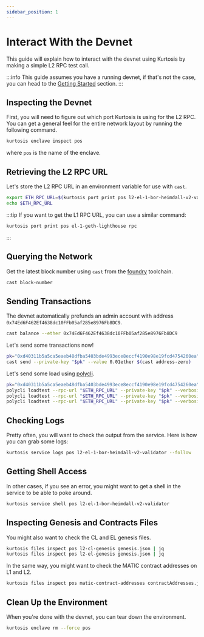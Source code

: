 ```yaml
---
sidebar_position: 1
---
```


# Interact With the Devnet

This guide will explain how to interact with the devnet using Kurtosis by making a simple L2 RPC test call.

:::info
This guide assumes you have a running devnet, if that's not the case, you can head to the [Getting Started](../introduction/getting-started.md) section.
:::

## Inspecting the Devnet

First, you will need to figure out which port Kurtosis is using for the L2 RPC. You can get a general feel for the entire network layout by running the following command.

```bash
kurtosis enclave inspect pos
```

where `pos` is the name of the enclave.

## Retrieving the L2 RPC URL

Let's store the L2 RPC URL in an environment variable for use with `cast`.

```bash
export ETH_RPC_URL=$(kurtosis port print pos l2-el-1-bor-heimdall-v2-validator rpc)
echo $ETH_RPC_URL
```

:::tip
If you want to get the L1 RPC URL, you can use a similar command:

```bash
kurtosis port print pos el-1-geth-lighthouse rpc
```

:::

## Querying the Network

Get the latest block number using `cast` from the [foundry](https://github.com/foundry-rs/foundry) toolchain.

```bash
cast block-number
```

## Sending Transactions

The devnet automatically prefunds an admin account with address `0x74Ed6F462Ef4638dc10FFb05af285e8976Fb8DC9`.

```bash
cast balance --ether 0x74Ed6F462Ef4638dc10FFb05af285e8976Fb8DC9
```

Let's send some transactions now!

```bash
pk="0xd40311b5a5ca5eaeb48dfba5403bde4993ece8eccf4190e98e19fcd4754260ea"
cast send --private-key "$pk" --value 0.01ether $(cast address-zero)
```

Let's send some load using [polycli](https://github.com/0xPolygon/polygon-cli).

```bash
pk="0xd40311b5a5ca5eaeb48dfba5403bde4993ece8eccf4190e98e19fcd4754260ea"
polycli loadtest --rpc-url "$ETH_RPC_URL" --private-key "$pk" --verbosity 700 --requests 5000 --rate-limit 10 --mode t
polycli loadtest --rpc-url "$ETH_RPC_URL" --private-key "$pk" --verbosity 700 --requests 500  --rate-limit 10 --mode 2
polycli loadtest --rpc-url "$ETH_RPC_URL" --private-key "$pk" --verbosity 700 --requests 500  --rate-limit 10 --mode v3
```

## Checking Logs

Pretty often, you will want to check the output from the service. Here is how you can grab some logs:

```bash
kurtosis service logs pos l2-el-1-bor-heimdall-v2-validator --follow
```

## Getting Shell Access

In other cases, if you see an error, you might want to get a shell in the service to be able to poke around.

```bash
kurtosis service shell pos l2-el-1-bor-heimdall-v2-validator
```

## Inspecting Genesis and Contracts Files

You might also want to check the CL and EL genesis files.

```bash
kurtosis files inspect pos l2-cl-genesis genesis.json | jq
kurtosis files inspect pos l2-el-genesis genesis.json | jq
```

In the same way, you might want to check the MATIC contract addresses on L1 and L2.

```bash
kurtosis files inspect pos matic-contract-addresses contractAddresses.json | jq
```

## Clean Up the Environment

When you're done with the devnet, you can tear down the environment.

```bash
kurtosis enclave rm --force pos
```
